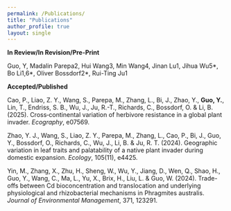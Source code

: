 ```yaml
---
permalink: /Publications/
title: "Publications"
author_profile: true
layout: single
---
```


**In Review/In Revision/Pre-Print**

Guo, Y, Madalin Parepa2, Hui Wang3, Min Wang4, Jinan Lu1, Jihua Wu5*, Bo Li1,6*, Oliver Bossdorf2*, Rui-Ting Ju1

**Accepted/Published**

Cao, P., Liao, Z. Y., Wang, S., Parepa, M., Zhang, L., Bi, J., Zhao, Y., **Guo, Y.**, Lin, T., Endriss, S. B., Wu, J., Ju, R.-T., Richards, C., Bossdorf, O. & Li, B. (2025). Cross‐continental variation of herbivore resistance in a global plant invader. _Ecography_, e07569.

Zhao, Y. J., Wang, S., Liao, Z. Y., Parepa, M., Zhang, L., Cao, P., Bi, J., Guo, Y., Bossdorf, O., Richards, C., Wu, J., Li, B. & Ju, R. T. (2024). Geographic variation in leaf traits and palatability of a native plant invader during domestic expansion. _Ecology_, 105(11), e4425.

Yin, M., Zhang, X., Zhu, H., Sheng, W., Wu, Y., Jiang, D., Wen, Q., Shao, H., Guo, Y., Wang, C., Ma, L., Yu, X., Brix, H., Liu, L. & Guo, W. (2024). Trade-offs between Cd bioconcentration and translocation and underlying physiological and rhizobacterial mechanisms in Phragmites australis. _Journal of Environmental Management_, 371, 123291.
